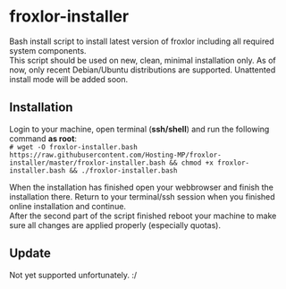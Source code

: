 # froxlor-installer
Bash install script to install latest version of froxlor including all required system components.  
This script should be used on new, clean, minimal installation only. As of now, only recent Debian/Ubuntu distributions are supported. Unattented install mode will be added soon.

## Installation
Login to your machine, open terminal (**ssh/shell**) and run the following command **as root**:   
`# wget -O froxlor-installer.bash https://raw.githubusercontent.com/Hosting-MP/froxlor-installer/master/froxlor-installer.bash && chmod +x froxlor-installer.bash && ./froxlor-installer.bash`

When the installation has finished open your webbrowser and finish the installation there. Return to your terminal/ssh session when you finished online installation and continue.  
After the second part of the script finished reboot your machine to make sure all changes are applied properly (especially quotas).

## Update
Not yet supported unfortunately. :/
